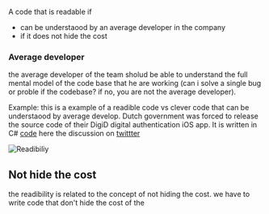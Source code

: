 A code that is readable if
- can be understaood by an average developer in the company
- if it does not hide the cost

### Average developer 
the average developer of the team sholud be able to understand the full mental model of the code base that he are working (can i solve a single bug or proble if the codebase? if no, you are not the average developer).

Example: 
this is a example of a readible code vs clever code that can be understaood by average develop. 
Dutch government was forced to release the source code of their DigiD digital authentication iOS app. It is written in C# [code]( https://github.com/MinBZK/woo-besluit-broncode-digid-app/blob/ad2737c4a039d5ca76633b81e9d4f3f9370549e4/Source/DigiD.iOS/Services/NFCService.cs#L182 ) here the discussion on  [twittter](https://twitter.com/JeroenFrijters/status/1615204074588180481 )

![Readibiliy](Files/img/readibility-code.png|400)


## Not hide the cost

the readibility is related to the concept of not hiding the cost.
we have to write code that don't hide the cost of the 



 